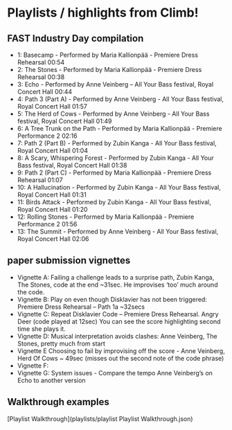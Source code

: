 # Playlists / highlights from Climb!

## FAST Industry Day compilation

- 1: Basecamp - Performed by Maria Kallionpää - Premiere Dress Rehearsal                                                        00:54 
- 2: The Stones - Performed by Maria Kallionpää - Premiere Dress Rehearsal                                                      00:38 
- 3: Echo - Performed by Anne Veinberg – All Your Bass festival, Royal Concert Hall                                       00:44 
- 4: Path 3 (Part A) - Performed by Anne Veinberg - All Your Bass festival, Royal Concert Hall                      01:57 
- 5: The Herd of Cows - Performed by Anne Veinberg - All Your Bass festival, Royal Concert Hall                01:49 
- 6: A Tree Trunk on the Path - Performed by Maria Kallionpää - Premiere Performance 2                                02:16 
- 7: Path 2 (Part B) - Performed by Zubin Kanga - All Your Bass festival, Royal Concert Hall                         01:04 
- 8: A Scary, Whispering Forest - Performed by Zubin Kanga - All Your Bass festival, Royal Concert Hall    01:38 
- 9: Path 2 (Part C) - Performed by Maria Kallionpää - Premiere Dress Rehearsal                                            01:07 
- 10: A Hallucination - Performed by Zubin Kanga - All Your Bass festival, Royal Concert Hall                       01:31 
- 11: Birds Attack - Performed by Zubin Kanga - All Your Bass festival, Royal Concert Hall                            01:20 
- 12: Rolling Stones - Performed by Maria Kallionpää - Premiere Performance 2                                                 01:56 
- 13: The Summit - Performed by Anne Veinberg - All Your Bass festival, Royal Concert Hall                       02:06 


## paper submission vignettes

- Vignette A: Failing a challenge leads to a surprise path, Zubin Kanga, The Stones, code at the end ~31sec. He improvises ‘too’ much around the code.
- Vignette B: Play on even though Disklavier has not been triggered: Premiere Dress Rehearsal – Path 1a ~32secs 
- Vignette C: Repeat Disklavier Code – Premiere Dress Rehearsal. Angry Deer (code played at 12sec) You can see the score highlighting second time she plays it. 
- Vignette D: Musical interpretation avoids clashes: Anne Veinberg, The Stones, pretty much from start
- Vignette E Choosing to fail by improvising off the score - Anne Veinberg, Herd Of Cows ~ 49sec (misses out the second note of the code phrase)
- Vignette F: 
- Vignette G: System issues - Compare the tempo Anne Veinberg’s on Echo to another version

## Walkthrough examples

[Playlist Walkthrough](playlists/playlist Playlist Walkthrough.json)
